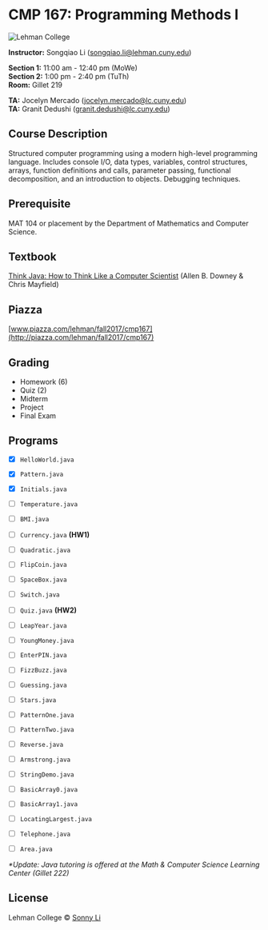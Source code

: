 # CMP 167: Programming Methods I #

![Lehman College][logo]

[logo]: https://github.com/sonnynomnom/CMP-167-Programming-Methods-I/blob/master/logo.png "Lehman College"

**Instructor:** Songqiao Li (songqiao.li@lehman.cuny.edu)  
  
**Section 1:** 11:00 am - 12:40 pm (MoWe)  
**Section 2:** 1:00 pm - 2:40 pm (TuTh)  
**Room:** Gillet 219  
  
**TA:** Jocelyn Mercado (jocelyn.mercado@lc.cuny.edu)  
**TA:** Granit Dedushi (granit.dedushi@lc.cuny.edu)  
  

## Course Description ##

Structured computer programming using a modern high-level programming language. Includes console I/O, data types, variables, control structures, arrays, function definitions and calls, parameter passing, functional decomposition, and an introduction to objects. Debugging techniques.

## Prerequisite ##

MAT 104 or placement by the Department of Mathematics and Computer Science.

## Textbook ##

[Think Java: How to Think Like a Computer Scientist](http://greenteapress.com/thinkjava6/thinkjava.pdf) (Allen B. Downey & Chris Mayfield)

## Piazza ##

[www.piazza.com/lehman/fall2017/cmp167](http://piazza.com/lehman/fall2017/cmp167)  

## Grading ##

* Homework (6)
* Quiz (2)
* Midterm
* Project
* Final Exam

## Programs ## 

- [x] `HelloWorld.java`  
- [x] `Pattern.java`  
- [x] `Initials.java`  
- [ ] `Temperature.java`
- [ ] `BMI.java`
- [ ] `Currency.java` **(HW1)**
- [ ] `Quadratic.java`

- [ ] `FlipCoin.java`
- [ ] `SpaceBox.java`
- [ ] `Switch.java`
- [ ] `Quiz.java` **(HW2)**
- [ ] `LeapYear.java`

- [ ] `YoungMoney.java`
- [ ] `EnterPIN.java`
- [ ] `FizzBuzz.java`
- [ ] `Guessing.java`

- [ ] `Stars.java`
- [ ] `PatternOne.java`
- [ ] `PatternTwo.java`

- [ ] `Reverse.java`
- [ ] `Armstrong.java`

- [ ] `StringDemo.java`

- [ ] `BasicArray0.java`
- [ ] `BasicArray1.java`

- [ ] `LocatingLargest.java`
- [ ] `Telephone.java`

- [ ] `Area.java`

_*Update: Java tutoring is offered at the Math & Computer Science Learning Center (Gillet 222)_

## License
Lehman College © [Sonny Li](https://instagram.com/sonnynomnom)